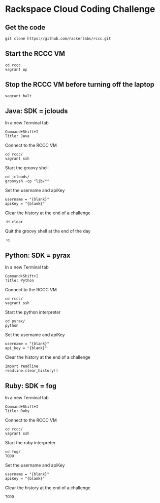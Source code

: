 # Rackspace Cloud Coding Challenge

## Get the code

    git clone https://github.com/rackerlabs/rccc.git

## Start the RCCC VM

    cd rccc
    vagrant up
    
## Stop the RCCC VM before turning off the laptop

    vagrant halt

## Java: SDK = jclouds

In a new Terminal tab

    Command+Shift+I
    Title: Java

Connect to the RCCC VM

    cd rccc/
    vagrant ssh

Start the groovy shell

    cd jclouds/
    groovysh -cp "lib/*"

Set the username and apiKey

    username = "{blank}"
    apiKey = "{blank}"
    
Clear the history at the end of a challenge

    :H clear
    
Quit the groovy shell at the end of the day

    :q

## Python: SDK = pyrax

In a new Terminal tab

    Command+Shift+I
    Title: Python

Connect to the RCCC VM

    cd rccc/
    vagrant ssh

Start the python interpreter

    cd pyrax/
    python

Set the username and apiKey

    username = "{blank}"
    api_key = "{blank}"

Clear the history at the end of a challenge

    import readline
    readline.clear_history()

## Ruby: SDK = fog

In a new Terminal tab

    Command+Shift+I
    Title: Ruby

Connect to the RCCC VM

    cd rccc/
    vagrant ssh

Start the ruby interpreter

    cd fog/
    TODO

Set the username and apiKey

    username = "{blank}"
    apiKey = "{blank}"

Clear the history at the end of a challenge

    TODO
